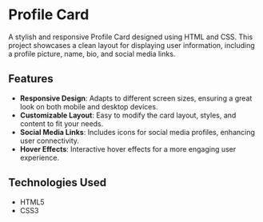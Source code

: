 # Profile Card

A stylish and responsive Profile Card designed using HTML and CSS. This project showcases a clean layout for displaying user information, including a profile picture, name, bio, and social media links.


## Features

- **Responsive Design**: Adapts to different screen sizes, ensuring a great look on both mobile and desktop devices.
- **Customizable Layout**: Easy to modify the card layout, styles, and content to fit your needs.
- **Social Media Links**: Includes icons for social media profiles, enhancing user connectivity.
- **Hover Effects**: Interactive hover effects for a more engaging user experience.

## Technologies Used

- HTML5
- CSS3
